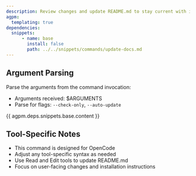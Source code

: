 ```yaml
---
description: Review changes and update README.md to stay current with implementation
agpm:
  templating: true
dependencies:
  snippets:
      - name: base
        install: false
        path: ../../snippets/commands/update-docs.md
---
```


## Argument Parsing

Parse the arguments from the command invocation:
- Arguments received: $ARGUMENTS
- Parse for flags: `--check-only`, `--auto-update`

{{ agpm.deps.snippets.base.content }}

## Tool-Specific Notes

- This command is designed for OpenCode
- Adjust any tool-specific syntax as needed
- Use Read and Edit tools to update README.md
- Focus on user-facing changes and installation instructions
